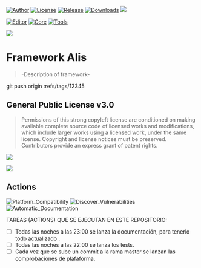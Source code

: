 [![Author](https://img.shields.io/badge/Author-Pablo%20Perdomo%20Falc%C3%B3n-blue)](https://github.com/pabllopf/)
[![License](https://img.shields.io/badge/License-GPL%20v3.0-blue)](https://github.com/pabllopf/Alis/blob/main/LICENSE)
[![Release](https://img.shields.io/github/release/pabllopf/alis.svg)](https://github.com/pabllopf/alis/releases/latest) 
[![Downloads](https://img.shields.io/github/downloads/pabllopf/alis/total.svg)]()
<img src="https://visitor-badge.laobi.icu/badge?page_id=pabllopf.alis"> 

[![Editor](https://shields.io/badge/Editor-Windows%20%7C%20MacOS%20%7C%20Linux-%23989898)]()
[![Core](https://shields.io/badge/Core-Windows%20%7C%20IOS%20%7C%20Android%20%7C%20MacOS%20%7C%20Linux-%23989898)]()
[![Tools](https://shields.io/badge/Tools-Windows%20%7C%20IOS%20%7C%20Android%20%7C%20MacOS%20%7C%20Linux-%23989898)]()


![](https://github.com/pabllopf/Alis/blob/main/Documentation/Alis_Banner_970x250.png)


#  Framework Alis

> -Description of framework- 





git push origin :refs/tags/12345

## General Public License v3.0
> Permissions of this strong copyleft license are conditioned on making available complete source code of licensed works and modifications, which include larger works using a licensed work, under the same license. Copyright and license notices must be preserved. Contributors provide an express grant of patent rights.    

![](https://github.com/pabllopf/Alis/blob/main/Documentation/LicenseLimits.png)    

[![](https://github.com/pabllopf/Alis/blob/main/Documentation/ReadMore.png)](https://github.com/pabllopf/Alis/blob/master/LICENSE)


## Actions 
![Platform_Compatibility](https://github.com/pabllopf/Alis/workflows/Platform_Compatibility/badge.svg)
![Discover_Vulnerabilities](https://github.com/pabllopf/Alis/workflows/Discover_Vulnerabilities/badge.svg)
![Automatic_Documentation](https://github.com/pabllopf/Alis/workflows/Automatic_Documentation/badge.svg)



TAREAS (ACTIONS) QUE SE EJECUTAN EN ESTE REPOSITORIO:
- [ ] Todas las noches a las 23:00 se lanza la documentación, para tenerlo todo actualizado .
- [ ] Todas las noches a las 22:00 se lanza los tests.
- [ ] Cada vez que se sube un commit a la rama master se lanzan las comprobaciones de plafaforma.

